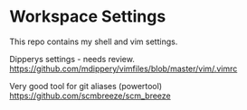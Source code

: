 # Workspace Settings

This repo contains my shell and vim settings.

Dipperys settings - needs review.
https://github.com/mdippery/vimfiles/blob/master/vim/.vimrc

Very good tool for git aliases (powertool)
https://github.com/scmbreeze/scm_breeze
